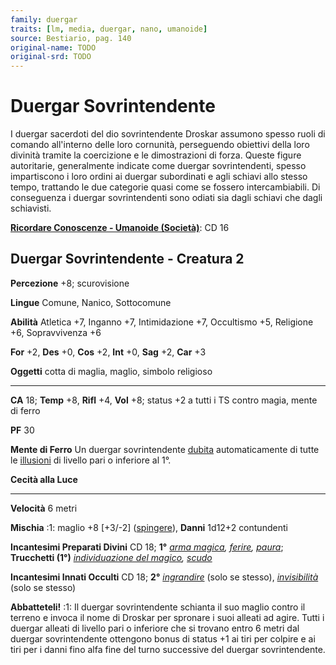```yaml
---
family: duergar
traits: [lm, media, duergar, nano, umanoide]
source: Bestiario, pag. 140
original-name: TODO
original-srd: TODO
---
```


# Duergar Sovrintendente

I duergar sacerdoti del dio sovrintendente Droskar assumono spesso ruoli di
comando all'interno delle loro cornunità, perseguendo obiettivi della loro
divinità tramite la coercizione e le dimostrazioni di forza. Queste figure
autoritarie, generalmente indicate come duergar sovrintendenti, spesso
impartiscono i loro ordini ai duergar subordinati e agli schiavi allo stesso
tempo, trattando le due categorie quasi come se fossero intercambiabili. Di
conseguenza i duergar sovrintendenti sono odiati sia dagli schiavi che dagli
schiavisti.

**[Ricordare Conoscenze - Umanoide (Società)](/azioni/abilita/ricordare-conoscenze)**:
CD 16

## Duergar Sovrintendente - Creatura 2

**Percezione** +8; scurovisione

**Lingue** Comune, Nanico, Sottocomune

**Abilità** Atletica +7, Inganno +7, Intimidazione +7, Occultismo +5, Religione
+6, Sopravvivenza +6

**For** +2, **Des** +0, **Cos** +2, **Int** +0, **Sag** +2, **Car** +3

**Oggetti** cotta di maglia, maglio, simbolo religioso

---

**CA** 18; **Temp** +8, **Rifl** +4, **Vol** +8; status +2 a tutti i TS contro
magia, mente di ferro

**PF** 30

**Mente di Ferro** Un duergar sovrintendente
[dubita](/tratti/illusione#dubitare) automaticamente di tutte le
[illusioni](/tratti/illusione) di livello pari o inferiore al 1°.

**Cecità alla Luce**

---

**Velocità** 6 metri

**Mischia** :1: maglio +8 \[+3/-2] ([spingere](/tratti/spingere)), **Danni**
1d12+2 contundenti

**Incantesimi Preparati Divini** CD 18; **1°**
_[arma magica](/incantesimi/arma-magica), [ferire](/incantesimi/ferire),
[paura](/incantesimi/paura)_; **Trucchetti (1°)**
_[individuazione del magico](/incantesimi/individuazione-del-magico),
[scudo](/incantesimi/scudo)_

**Incantesimi Innati Occulti** CD 18; **2°**
_[ingrandire](/incantesimi/ingrandire)_ (solo se stesso),
_[invisibilità](/incantesimi/invisibilita)_ (solo se stesso)

**Abbatteteli!** :1: Il duergar sovrintendente schianta il suo maglio contro il
terreno e invoca il nome di Droskar per spronare i suoi alleati ad agire. Tutti
i duergar alleati di livello pari o inferiore che si trovano entro 6 metri dal
duergar sovrintendente ottengono bonus di status +1 ai tiri per colpire e ai
tiri per i danni fino alfa fine del turno successive del duergar sovrintendente.
